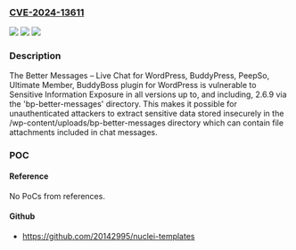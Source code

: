 ### [CVE-2024-13611](https://cve.mitre.org/cgi-bin/cvename.cgi?name=CVE-2024-13611)
![](https://img.shields.io/static/v1?label=Product&message=Better%20Messages%20%E2%80%93%20Live%20Chat%20for%20WordPress%2C%20BuddyPress%2C%20PeepSo%2C%20Ultimate%20Member%2C%20BuddyBoss&color=blue)
![](https://img.shields.io/static/v1?label=Version&message=*%3C%3D%202.6.9%20&color=brighgreen)
![](https://img.shields.io/static/v1?label=Vulnerability&message=CWE-200%20Exposure%20of%20Sensitive%20Information%20to%20an%20Unauthorized%20Actor&color=brighgreen)

### Description

The Better Messages – Live Chat for WordPress, BuddyPress, PeepSo, Ultimate Member, BuddyBoss plugin for WordPress is vulnerable to Sensitive Information Exposure in all versions up to, and including, 2.6.9 via the 'bp-better-messages' directory. This makes it possible for unauthenticated attackers to extract sensitive data stored insecurely in the /wp-content/uploads/bp-better-messages directory which can contain file attachments included in chat messages.

### POC

#### Reference
No PoCs from references.

#### Github
- https://github.com/20142995/nuclei-templates

